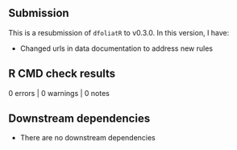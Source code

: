 ## Submission
This is a resubmission of `dfoliatR` to v0.3.0. In this version, I have:

* Changed urls in data documentation to address new rules

## R CMD check results

0 errors | 0 warnings | 0 notes

## Downstream dependencies
* There are no downstream dependencies
